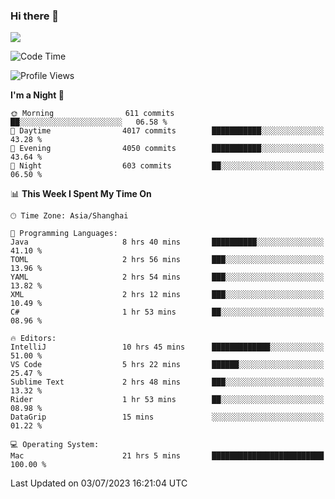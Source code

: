 ### Hi there 👋

<!--
**JJAYCHEN1e/jjaychen1e** is a ✨ _special_ ✨ repository because its `README.md` (this file) appears on your GitHub profile.

Here are some ideas to get you started:

- 🔭 I’m currently working on ...
- 🌱 I’m currently learning ...
- 👯 I’m looking to collaborate on ...
- 🤔 I’m looking for help with ...
- 💬 Ask me about ...
- 📫 How to reach me: ...
- 😄 Pronouns: ...
- ⚡ Fun fact: ...
-->

[![](https://github-readme-stats.vercel.app/api?username=jjaychen1e&show_icons=true)](https://github.com/jjaychen1e/github-readme-stats?count_private=true)

<!--START_SECTION:waka-->
![Code Time](http://img.shields.io/badge/Code%20Time-784%20hrs%2013%20mins-blue)

![Profile Views](http://img.shields.io/badge/Profile%20Views-3-blue)

**I'm a Night 🦉** 

```text
🌞 Morning                611 commits         ██░░░░░░░░░░░░░░░░░░░░░░░   06.58 % 
🌆 Daytime                4017 commits        ███████████░░░░░░░░░░░░░░   43.28 % 
🌃 Evening                4050 commits        ███████████░░░░░░░░░░░░░░   43.64 % 
🌙 Night                  603 commits         ██░░░░░░░░░░░░░░░░░░░░░░░   06.50 % 
```


📊 **This Week I Spent My Time On** 

```text
🕑︎ Time Zone: Asia/Shanghai

💬 Programming Languages: 
Java                     8 hrs 40 mins       ██████████░░░░░░░░░░░░░░░   41.10 % 
TOML                     2 hrs 56 mins       ███░░░░░░░░░░░░░░░░░░░░░░   13.96 % 
YAML                     2 hrs 54 mins       ███░░░░░░░░░░░░░░░░░░░░░░   13.82 % 
XML                      2 hrs 12 mins       ███░░░░░░░░░░░░░░░░░░░░░░   10.49 % 
C#                       1 hr 53 mins        ██░░░░░░░░░░░░░░░░░░░░░░░   08.96 % 

🔥 Editors: 
IntelliJ                 10 hrs 45 mins      █████████████░░░░░░░░░░░░   51.00 % 
VS Code                  5 hrs 22 mins       ██████░░░░░░░░░░░░░░░░░░░   25.47 % 
Sublime Text             2 hrs 48 mins       ███░░░░░░░░░░░░░░░░░░░░░░   13.32 % 
Rider                    1 hr 53 mins        ██░░░░░░░░░░░░░░░░░░░░░░░   08.98 % 
DataGrip                 15 mins             ░░░░░░░░░░░░░░░░░░░░░░░░░   01.22 % 

💻 Operating System: 
Mac                      21 hrs 5 mins       █████████████████████████   100.00 % 
```


 Last Updated on 03/07/2023 16:21:04 UTC
<!--END_SECTION:waka-->
